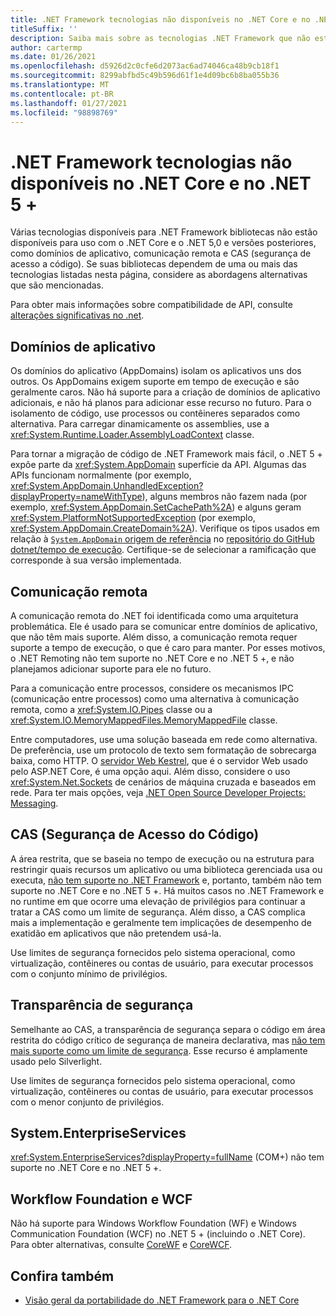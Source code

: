 ```yaml
---
title: .NET Framework tecnologias não disponíveis no .NET Core e no .NET 5 +
titleSuffix: ''
description: Saiba mais sobre as tecnologias .NET Framework que não estão disponíveis no .NET Core e no .NET 5,0 e versões posteriores.
author: cartermp
ms.date: 01/26/2021
ms.openlocfilehash: d5926d2c0cfe6d2073ac6ad74046ca48b9cb18f1
ms.sourcegitcommit: 8299abfbd5c49b596d61f1e4d09bc6b8ba055b36
ms.translationtype: MT
ms.contentlocale: pt-BR
ms.lasthandoff: 01/27/2021
ms.locfileid: "98898769"
---
```

# <a name="net-framework-technologies-unavailable-on-net-core-and-net-5"></a>.NET Framework tecnologias não disponíveis no .NET Core e no .NET 5 +

Várias tecnologias disponíveis para .NET Framework bibliotecas não estão disponíveis para uso com o .NET Core e o .NET 5,0 e versões posteriores, como domínios de aplicativo, comunicação remota e CAS (segurança de acesso a código). Se suas bibliotecas dependem de uma ou mais das tecnologias listadas nesta página, considere as abordagens alternativas que são mencionadas.

Para obter mais informações sobre compatibilidade de API, consulte [alterações significativas no .net](../compatibility/breaking-changes.md).

## <a name="application-domains"></a>Domínios de aplicativo

Os domínios do aplicativo (AppDomains) isolam os aplicativos uns dos outros. Os AppDomains exigem suporte em tempo de execução e são geralmente caros. Não há suporte para a criação de domínios de aplicativo adicionais, e não há planos para adicionar esse recurso no futuro. Para o isolamento de código, use processos ou contêineres separados como alternativa. Para carregar dinamicamente os assemblies, use a <xref:System.Runtime.Loader.AssemblyLoadContext> classe.

Para tornar a migração de código de .NET Framework mais fácil, o .NET 5 + expõe parte da <xref:System.AppDomain> superfície da API. Algumas das APIs funcionam normalmente (por exemplo, <xref:System.AppDomain.UnhandledException?displayProperty=nameWithType>), alguns membros não fazem nada (por exemplo, <xref:System.AppDomain.SetCachePath%2A>) e alguns geram <xref:System.PlatformNotSupportedException> (por exemplo, <xref:System.AppDomain.CreateDomain%2A>). Verifique os tipos usados em relação à [ `System.AppDomain` origem de referência](https://github.com/dotnet/runtime/blob/master/src/libraries/System.Private.CoreLib/src/System/AppDomain.cs) no [repositório do GitHub dotnet/tempo de execução](https://github.com/dotnet/runtime). Certifique-se de selecionar a ramificação que corresponde à sua versão implementada.

## <a name="remoting"></a>Comunicação remota

A comunicação remota do .NET foi identificada como uma arquitetura problemática. Ele é usado para se comunicar entre domínios de aplicativo, que não têm mais suporte. Além disso, a comunicação remota requer suporte a tempo de execução, o que é caro para manter. Por esses motivos, o .NET Remoting não tem suporte no .NET Core e no .NET 5 +, e não planejamos adicionar suporte para ele no futuro.

Para a comunicação entre processos, considere os mecanismos IPC (comunicação entre processos) como uma alternativa à comunicação remota, como a <xref:System.IO.Pipes> classe ou a <xref:System.IO.MemoryMappedFiles.MemoryMappedFile> classe.

Entre computadores, use uma solução baseada em rede como alternativa. De preferência, use um protocolo de texto sem formatação de sobrecarga baixa, como HTTP. O [servidor Web Kestrel](/aspnet/core/fundamentals/servers/kestrel), que é o servidor Web usado pelo ASP.NET Core, é uma opção aqui. Além disso, considere o uso <xref:System.Net.Sockets> de cenários de máquina cruzada e baseados em rede. Para ter mais opções, veja [.NET Open Source Developer Projects: Messaging](https://github.com/Microsoft/dotnet/blob/master/dotnet-developer-projects.md#messaging).

## <a name="code-access-security-cas"></a>CAS (Segurança de Acesso do Código)

A área restrita, que se baseia no tempo de execução ou na estrutura para restringir quais recursos um aplicativo ou uma biblioteca gerenciada usa ou executa, [não tem suporte no .NET Framework](../../framework/misc/code-access-security.md) e, portanto, também não tem suporte no .NET Core e no .NET 5 +. Há muitos casos no .NET Framework e no runtime em que ocorre uma elevação de privilégios para continuar a tratar a CAS como um limite de segurança. Além disso, a CAS complica mais a implementação e geralmente tem implicações de desempenho de exatidão em aplicativos que não pretendem usá-la.

Use limites de segurança fornecidos pelo sistema operacional, como virtualização, contêineres ou contas de usuário, para executar processos com o conjunto mínimo de privilégios.

## <a name="security-transparency"></a>Transparência de segurança

Semelhante ao CAS, a transparência de segurança separa o código em área restrita do código crítico de segurança de maneira declarativa, mas [não tem mais suporte como um limite de segurança](../../framework/misc/security-transparent-code.md). Esse recurso é amplamente usado pelo Silverlight.

Use limites de segurança fornecidos pelo sistema operacional, como virtualização, contêineres ou contas de usuário, para executar processos com o menor conjunto de privilégios.

## <a name="systementerpriseservices"></a>System.EnterpriseServices

<xref:System.EnterpriseServices?displayProperty=fullName> (COM+) não tem suporte no .NET Core e no .NET 5 +.

## <a name="workflow-foundation-and-wcf"></a>Workflow Foundation e WCF

Não há suporte para Windows Workflow Foundation (WF) e Windows Communication Foundation (WCF) no .NET 5 + (incluindo o .NET Core). Para obter alternativas, consulte [CoreWF](https://github.com/UiPath/corewf) e [CoreWCF](https://github.com/CoreWCF/CoreWCF).

## <a name="see-also"></a>Confira também

- [Visão geral da portabilidade do .NET Framework para o .NET Core](index.md)
